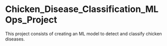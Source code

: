 # Chicken_Disease_Classification_MLOps_Project
This project consists of creating an ML model to detect and classify chicken diseases.
